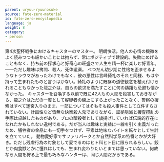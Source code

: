 ```yaml
---
parent: uryuu-ryuunosuke
source: fate-zero-material
id: fate-zero-encyclopedia
language: ja
weight: 8
category:
- person
---
```


第4次聖杯戦争におけるキャスターのマスター。
明朗快活。他人の心情の機微をよく読みつつも細かいことには拘らず、常にポジティブで建設的。失敗にめげることもなく、持ち前の探求心と好奇心の旺盛さで人生を精一杯に楽しむ好青年。――ただし趣味は拷問、殺人、死体遺棄。
べつだん幼少期に性格を歪ませるようなトラウマがあったわけでもなく、彼の悪性は言峰綺礼のそれと同様、もはや持って生まれたものと言うはかない。綺礼のように既存の道徳観念を植え付けられることもなかった龍之介は、自らの欲求を満たすことに何の躊躇も忌避も懐かなかった。
キャスターを召喚する以前で既に42人もの人間を殺害しておきながら、龍之介はただの一度として容疑者の線上にすら上がったことなく、警察の捜索はすべて迷宮入りのまま、一部についてはそもそも殺人事件として立件すらされていない。計画性など皆無な快楽殺人鬼でありながら、証拠隠滅と捜査撹乱の手際は卓越したものがあり、プロの暗殺者として旗揚げしていれば伝説的存在になれたかもしれない逸材である。だが当人は趣味と実益に一線を引く主義だったため、犠牲者の金品にも一切手をつけず、平素は地味なバイトを転々として生計を立てていた。
動物愛好家でサファリパークとか自然科学系の特番とかが大好き。ただし残虐行為の対象として愛でるのはヒト科ヒト目に限られるらしい。鮫とか肉食獣とかに憧れはしても、生まれ変わりたいとまでは思っていない。何故なら人間を狩る上で最も巧みなハンターは、同じ人間だからである。
